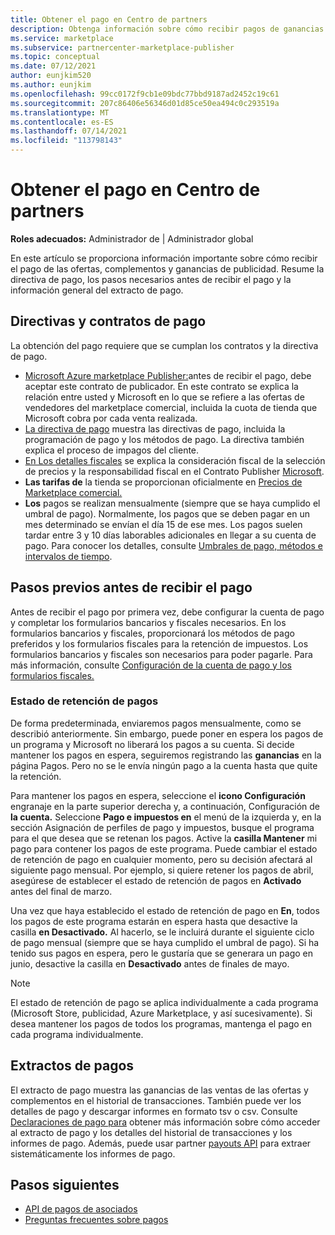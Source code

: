 ```yaml
---
title: Obtener el pago en Centro de partners
description: Obtenga información sobre cómo recibir pagos de ganancias como asociado de Microsoft, por ejemplo, a través de ofertas de marketplace comercial, programas de incentivos y el Proveedor de soluciones en la nube cliente. Incluye la directiva de pago, el estado de retención de pago y los extractos de pago.
ms.service: marketplace
ms.subservice: partnercenter-marketplace-publisher
ms.topic: conceptual
ms.date: 07/12/2021
author: eunjkim520
ms.author: eunjkim
ms.openlocfilehash: 99cc0172f9cb1e09bdc77bbd9187ad2452c19c61
ms.sourcegitcommit: 207c86406e56346d01d85ce50ea494c0c293519a
ms.translationtype: MT
ms.contentlocale: es-ES
ms.lasthandoff: 07/14/2021
ms.locfileid: "113798143"
---
```

# <a name="getting-paid-in-partner-center"></a>Obtener el pago en Centro de partners

**Roles adecuados:** Administrador de | Administrador global

En este artículo se proporciona información importante sobre cómo recibir el pago de las ofertas, complementos y ganancias de publicidad. Resume la directiva de pago, los pasos necesarios antes de recibir el pago y la información general del extracto de pago.

## <a name="payout-policies-and-agreements"></a>Directivas y contratos de pago

La obtención del pago requiere que se cumplan los contratos y la directiva de pago.

- [Microsoft Azure marketplace Publisher:](/legal/marketplace/msft-publisher-agreement)antes de recibir el pago, debe aceptar este contrato de publicador. En este contrato se explica la relación entre usted y Microsoft en lo que se refiere a las ofertas de vendedores del marketplace comercial, incluida la cuota de tienda que Microsoft cobra por cada venta realizada.
- [La directiva de pago](payout-policy-details.md) muestra las directivas de pago, incluida la programación de pago y los métodos de pago. La directiva también explica el proceso de impagos del cliente.
- [En Los detalles fiscales](tax-details-marketplace.md) se explica la consideración fiscal de la selección de precios y la responsabilidad fiscal en el Contrato Publisher [Microsoft](/legal/marketplace/msft-publisher-agreement).
- **Las tarifas de** la tienda se proporcionan oficialmente en [Precios de Marketplace comercial.](/azure/marketplace/marketplace-commercial-transaction-capabilities-and-considerations)
- **Los** pagos se realizan mensualmente (siempre que se haya cumplido el umbral de pago). Normalmente, los pagos que se deben pagar en un mes determinado se envían el día 15 de ese mes. Los pagos suelen tardar entre 3 y 10 días laborables adicionales en llegar a su cuenta de pago. Para conocer los detalles, consulte [Umbrales de pago, métodos e intervalos de tiempo](payment-thresholds-methods-timeframes.md).

## <a name="prerequisite-steps-before-getting-paid"></a>Pasos previos antes de recibir el pago

Antes de recibir el pago por primera vez, debe configurar la cuenta de pago y completar los formularios bancarios y fiscales necesarios. En los formularios bancarios y fiscales, proporcionará los métodos de pago preferidos y los formularios fiscales para la retención de impuestos. Los formularios bancarios y fiscales son necesarios para poder pagarle. Para más información, consulte [Configuración de la cuenta de pago y los formularios fiscales.](set-up-your-payout-account.md)

### <a name="payout-hold-status"></a>Estado de retención de pagos

De forma predeterminada, enviaremos pagos mensualmente, como se describió anteriormente. Sin embargo, puede poner en espera los pagos de un programa y Microsoft no liberará los pagos a su cuenta. Si decide mantener los pagos en espera, seguiremos registrando las **ganancias** en la página Pagos. Pero no se le envía ningún pago a la cuenta hasta que quite la retención.

Para mantener los pagos en espera, seleccione el **icono Configuración** engranaje en la parte superior derecha y, a continuación, Configuración de **la cuenta.** Seleccione **Pago e impuestos en** el  menú de la izquierda y, en la sección Asignación de perfiles de pago y impuestos, busque el programa para el que desea que se retenan los pagos. Active la **casilla Mantener** mi pago para contener los pagos de este programa. Puede cambiar el estado de retención de pago en cualquier momento, pero su decisión afectará al siguiente pago mensual. Por ejemplo, si quiere retener los pagos de abril, asegúrese de establecer el estado de retención de pagos en **Activado** antes del final de marzo.

Una vez que haya establecido el estado de retención de pago en **En**, todos los pagos de este programa estarán en espera hasta que desactive la casilla **en Desactivado.** Al hacerlo, se le incluirá durante el siguiente ciclo de pago mensual (siempre que se haya cumplido el umbral de pago). Si ha tenido sus pagos en espera, pero le gustaría que se generara un pago en junio, desactive la casilla en **Desactivado** antes de finales de mayo.

>[!Note]
> El estado de retención de pago se aplica individualmente a cada programa (Microsoft Store, publicidad, Azure Marketplace, y así sucesivamente). Si desea mantener los pagos de todos los programas, mantenga el pago en cada programa individualmente.

## <a name="payout-statements"></a>Extractos de pagos

El extracto de pago muestra las ganancias de las ventas de las ofertas y complementos en el historial de transacciones. También puede ver los detalles de pago y descargar informes en formato tsv o csv. Consulte [Declaraciones de pago para](payout-statement.md) obtener más información sobre cómo acceder al extracto de pago y los detalles del historial de transacciones y los informes de pago. Además, puede usar partner [payouts API](https://apidocs.microsoft.com/services/partnerpayouts) para extraer sistemáticamente los informes de pago.

## <a name="next-steps"></a>Pasos siguientes

- [API de pagos de asociados](https://apidocs.microsoft.com/services/partnerpayouts)
- [Preguntas frecuentes sobre pagos](payout-faq.yml)